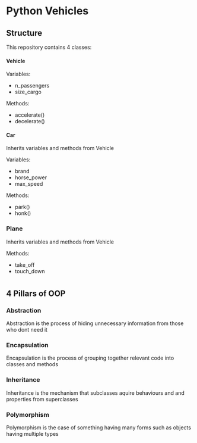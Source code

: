 # Python Vehicles

## Structure
This repository contains 4 classes:

#### Vehicle 
Variables:
- n_passengers
- size_cargo

Methods:
- accelerate()
- decelerate()

#### Car
Inherits variables and methods from Vehicle

Variables:
- brand
- horse_power
- max_speed

Methods:
- park()
- honk()

### Plane
Inherits variables and methods from Vehicle

Methods:
- take_off
- touch_down

#

## 4 Pillars of OOP

### Abstraction

Abstraction is the process of hiding unnecessary information from those who dont need it

### Encapsulation

Encapsulation is the process of grouping together relevant code into classes and methods

### Inheritance

Inheritance is the mechanism that subclasses aquire behaviours and and properties from superclasses

### Polymorphism

Polymorphism is the case of something having many forms such as objects having multiple types
